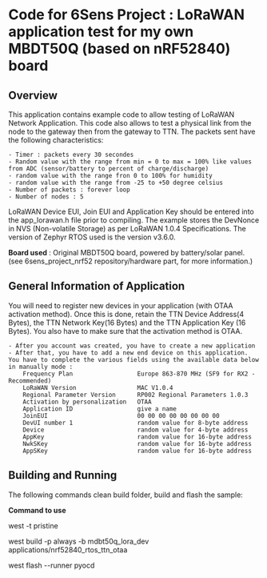 # Code for 6Sens Project : LoRaWAN application test for my own MBDT50Q (based on nRF52840) board

## Overview
This application contains example code to allow testing of LoRaWAN Network Application.
This code also allows to test a physical link from the node to the gateway then from the gateway to TTN.
The packets sent have the following characteristics:

    - Timer : packets every 30 secondes
    - Random value with the range from min = 0 to max = 100% like values from ADC (sensor/battery to percent of charge/discharge)
    - random value with the range fron 0 to 100% for humidity 
    - random value with the range from -25 to +50 degree celsius
    - Number of packets : forever loop
    - Number of nodes : 5  

LoRaWAN Device EUI, Join EUI and Application Key should be entered into the app_lorawan.h file prior to compiling.
The example stores the DevNonce in NVS (Non-volatile Storage) as per LoRaWAN 1.0.4 Specifications.
The version of Zephyr RTOS used is the version v3.6.0.

**Board used** : Original MBDT50Q board, powered by battery/solar panel. (see 6sens_project_nrf52 repository/hardware part, for more information.)

## General Information of Application
You will need to register new devices in your application (with OTAA activation method). Once this is done, retain the TTN Device Address(4 Bytes), the TTN Network Key(16 Bytes) and the TTN Application Key (16 Bytes). You also have to make sure that the activation method is OTAA.

    - After you account was created, you have to create a new application
    - After that, you have to add a new end device on this application. You have to complete the various fields using the available data below in manually mode :
        Frequency Plan                  Europe 863-870 MHz (SF9 for RX2 - Recommended)
        LoRaWAN Version                 MAC V1.0.4
        Regional Parameter Version      RP002 Regional Parameters 1.0.3
        Activation by personalization   OTAA
        Application ID                  give a name
        JoinEUI                         00 00 00 00 00 00 00 00
        DevUI number 1                  random value for 8-byte address
        Device                          random value for 4-byte address
        AppKey                          random value for 16-byte address
        NwkSKey                         random value for 16-byte address
        AppSKey                         random value for 16-byte address

## Building and Running
The following commands clean build folder, build and flash the sample:

**Command to use**

west -t pristine

west build -p always -b mdbt50q_lora_dev applications/nrf52840_rtos_ttn_otaa

west flash --runner pyocd